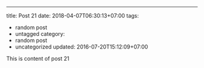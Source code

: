 ---
title: Post 21
date: 2018-04-07T06:30:13+07:00
tags:
  - random post
  - untagged
category:
  - random post
  - uncategorized
updated: 2016-07-20T15:12:09+07:00

This is content of post 21